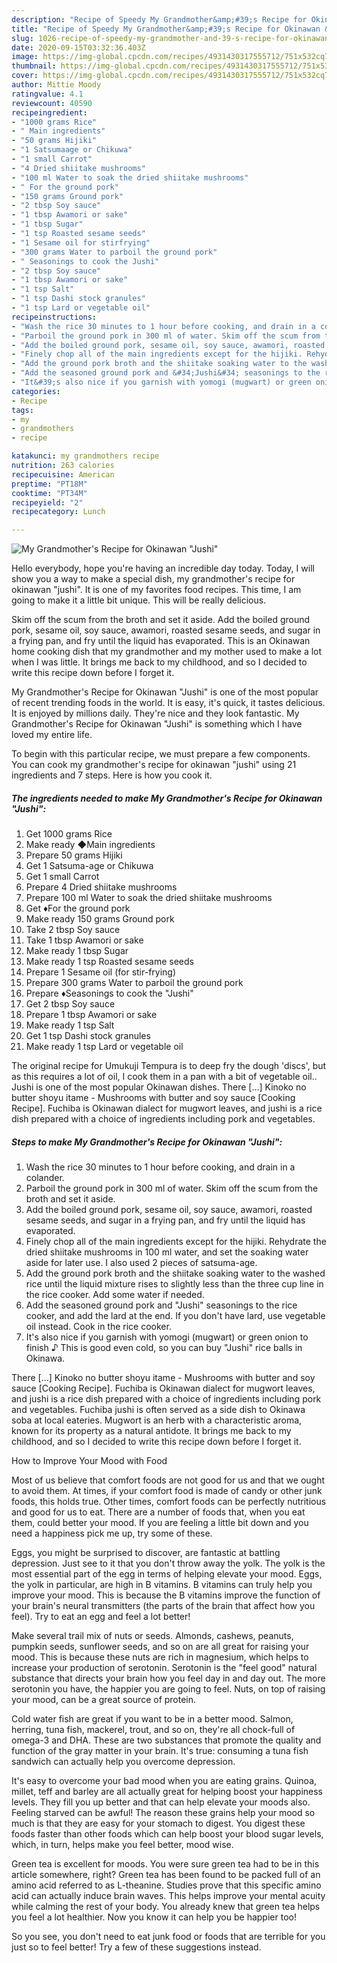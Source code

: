 ```yaml
---
description: "Recipe of Speedy My Grandmother&amp;#39;s Recipe for Okinawan &amp;#34;Jushi&amp;#34;"
title: "Recipe of Speedy My Grandmother&amp;#39;s Recipe for Okinawan &amp;#34;Jushi&amp;#34;"
slug: 1026-recipe-of-speedy-my-grandmother-and-39-s-recipe-for-okinawan-and-34-jushi-and-34
date: 2020-09-15T03:32:36.403Z
image: https://img-global.cpcdn.com/recipes/4931430317555712/751x532cq70/my-grandmothers-recipe-for-okinawan-jushi-recipe-main-photo.jpg
thumbnail: https://img-global.cpcdn.com/recipes/4931430317555712/751x532cq70/my-grandmothers-recipe-for-okinawan-jushi-recipe-main-photo.jpg
cover: https://img-global.cpcdn.com/recipes/4931430317555712/751x532cq70/my-grandmothers-recipe-for-okinawan-jushi-recipe-main-photo.jpg
author: Mittie Moody
ratingvalue: 4.1
reviewcount: 40590
recipeingredient:
- "1000 grams Rice"
- " Main ingredients"
- "50 grams Hijiki"
- "1 Satsumaage or Chikuwa"
- "1 small Carrot"
- "4 Dried shiitake mushrooms"
- "100 ml Water to soak the dried shiitake mushrooms"
- " For the ground pork"
- "150 grams Ground pork"
- "2 tbsp Soy sauce"
- "1 tbsp Awamori or sake"
- "1 tbsp Sugar"
- "1 tsp Roasted sesame seeds"
- "1 Sesame oil for stirfrying"
- "300 grams Water to parboil the ground pork"
- " Seasonings to cook the Jushi"
- "2 tbsp Soy sauce"
- "1 tbsp Awamori or sake"
- "1 tsp Salt"
- "1 tsp Dashi stock granules"
- "1 tsp Lard or vegetable oil"
recipeinstructions:
- "Wash the rice 30 minutes to 1 hour before cooking, and drain in a colander."
- "Parboil the ground pork in 300 ml of water. Skim off the scum from the broth and set it aside."
- "Add the boiled ground pork, sesame oil, soy sauce, awamori, roasted sesame seeds, and sugar in a frying pan, and fry until the liquid has evaporated."
- "Finely chop all of the main ingredients except for the hijiki. Rehydrate the dried shiitake mushrooms in 100 ml water, and set the soaking water aside for later use. I also used 2 pieces of satsuma-age."
- "Add the ground pork broth and the shiitake soaking water to the washed rice until the liquid mixture rises to slightly less than the three cup line in the rice cooker. Add some water if needed."
- "Add the seasoned ground pork and &#34;Jushi&#34; seasonings to the rice cooker, and add the lard at the end. If you don&#39;t have lard, use vegetable oil instead. Cook in the rice cooker."
- "It&#39;s also nice if you garnish with yomogi (mugwart) or green onion to finish ♪ This is good even cold, so you can buy &#34;Jushi&#34; rice balls in Okinawa."
categories:
- Recipe
tags:
- my
- grandmothers
- recipe

katakunci: my grandmothers recipe 
nutrition: 263 calories
recipecuisine: American
preptime: "PT18M"
cooktime: "PT34M"
recipeyield: "2"
recipecategory: Lunch

---
```



![My Grandmother&#39;s Recipe for Okinawan &#34;Jushi&#34;](https://img-global.cpcdn.com/recipes/4931430317555712/751x532cq70/my-grandmothers-recipe-for-okinawan-jushi-recipe-main-photo.jpg)

Hello everybody, hope you're having an incredible day today. Today, I will show you a way to make a special dish, my grandmother&#39;s recipe for okinawan &#34;jushi&#34;. It is one of my favorites food recipes. This time, I am going to make it a little bit unique. This will be really delicious.

Skim off the scum from the broth and set it aside. Add the boiled ground pork, sesame oil, soy sauce, awamori, roasted sesame seeds, and sugar in a frying pan, and fry until the liquid has evaporated. This is an Okinawan home cooking dish that my grandmother and my mother used to make a lot when I was little. It brings me back to my childhood, and so I decided to write this recipe down before I forget it.

My Grandmother&#39;s Recipe for Okinawan &#34;Jushi&#34; is one of the most popular of recent trending foods in the world. It is easy, it's quick, it tastes delicious. It is enjoyed by millions daily. They're nice and they look fantastic. My Grandmother&#39;s Recipe for Okinawan &#34;Jushi&#34; is something which I have loved my entire life.


To begin with this particular recipe, we must prepare a few components. You can cook my grandmother&#39;s recipe for okinawan &#34;jushi&#34; using 21 ingredients and 7 steps. Here is how you cook it.

<!--inarticleads1-->

##### The ingredients needed to make My Grandmother&#39;s Recipe for Okinawan &#34;Jushi&#34;:

1. Get 1000 grams Rice
1. Make ready  ◆Main ingredients
1. Prepare 50 grams Hijiki
1. Get 1 Satsuma-age or Chikuwa
1. Get 1 small Carrot
1. Prepare 4 Dried shiitake mushrooms
1. Prepare 100 ml Water to soak the dried shiitake mushrooms
1. Get  ♦For the ground pork
1. Make ready 150 grams Ground pork
1. Take 2 tbsp Soy sauce
1. Take 1 tbsp Awamori or sake
1. Make ready 1 tbsp Sugar
1. Make ready 1 tsp Roasted sesame seeds
1. Prepare 1 Sesame oil (for stir-frying)
1. Prepare 300 grams Water to parboil the ground pork
1. Prepare  ♦Seasonings to cook the &#34;Jushi&#34;
1. Get 2 tbsp Soy sauce
1. Prepare 1 tbsp Awamori or sake
1. Make ready 1 tsp Salt
1. Get 1 tsp Dashi stock granules
1. Make ready 1 tsp Lard or vegetable oil


The original recipe for Umukuji Tempura is to deep fry the dough &#39;discs&#39;, but as this requires a lot of oil, I cook them in a pan with a bit of vegetable oil.. Jushi is one of the most popular Okinawan dishes. There […] Kinoko no butter shoyu itame - Mushrooms with butter and soy sauce [Cooking Recipe]. Fuchiba is Okinawan dialect for mugwort leaves, and jushi is a rice dish prepared with a choice of ingredients including pork and vegetables. 

<!--inarticleads2-->

##### Steps to make My Grandmother&#39;s Recipe for Okinawan &#34;Jushi&#34;:

1. Wash the rice 30 minutes to 1 hour before cooking, and drain in a colander.
1. Parboil the ground pork in 300 ml of water. Skim off the scum from the broth and set it aside.
1. Add the boiled ground pork, sesame oil, soy sauce, awamori, roasted sesame seeds, and sugar in a frying pan, and fry until the liquid has evaporated.
1. Finely chop all of the main ingredients except for the hijiki. Rehydrate the dried shiitake mushrooms in 100 ml water, and set the soaking water aside for later use. I also used 2 pieces of satsuma-age.
1. Add the ground pork broth and the shiitake soaking water to the washed rice until the liquid mixture rises to slightly less than the three cup line in the rice cooker. Add some water if needed.
1. Add the seasoned ground pork and &#34;Jushi&#34; seasonings to the rice cooker, and add the lard at the end. If you don&#39;t have lard, use vegetable oil instead. Cook in the rice cooker.
1. It&#39;s also nice if you garnish with yomogi (mugwart) or green onion to finish ♪ This is good even cold, so you can buy &#34;Jushi&#34; rice balls in Okinawa.


There […] Kinoko no butter shoyu itame - Mushrooms with butter and soy sauce [Cooking Recipe]. Fuchiba is Okinawan dialect for mugwort leaves, and jushi is a rice dish prepared with a choice of ingredients including pork and vegetables. Fuchiba jushi is often served as a side dish to Okinawa soba at local eateries. Mugwort is an herb with a characteristic aroma, known for its property as a natural antidote. It brings me back to my childhood, and so I decided to write this recipe down before I forget it. 

How to Improve Your Mood with Food


Most of us believe that comfort foods are not good for us and that we ought to avoid them. At times, if your comfort food is made of candy or other junk foods, this holds true. Other times, comfort foods can be perfectly nutritious and good for us to eat. There are a number of foods that, when you eat them, could better your mood. If you are feeling a little bit down and you need a happiness pick me up, try some of these.

Eggs, you might be surprised to discover, are fantastic at battling depression. Just see to it that you don't throw away the yolk. The yolk is the most essential part of the egg in terms of helping elevate your mood. Eggs, the yolk in particular, are high in B vitamins. B vitamins can truly help you improve your mood. This is because the B vitamins improve the function of your brain's neural transmitters (the parts of the brain that affect how you feel). Try to eat an egg and feel a lot better!

Make several trail mix of nuts or seeds. Almonds, cashews, peanuts, pumpkin seeds, sunflower seeds, and so on are all great for raising your mood. This is because these nuts are rich in magnesium, which helps to increase your production of serotonin. Serotonin is the "feel good" natural substance that directs your brain how you feel day in and day out. The more serotonin you have, the happier you are going to feel. Nuts, on top of raising your mood, can be a great source of protein.

Cold water fish are great if you want to be in a better mood. Salmon, herring, tuna fish, mackerel, trout, and so on, they're all chock-full of omega-3 and DHA. These are two substances that promote the quality and function of the gray matter in your brain. It's true: consuming a tuna fish sandwich can actually help you overcome depression. 

It's easy to overcome your bad mood when you are eating grains. Quinoa, millet, teff and barley are all actually great for helping boost your happiness levels. They fill you up better and that can help elevate your moods also. Feeling starved can be awful! The reason these grains help your mood so much is that they are easy for your stomach to digest. You digest these foods faster than other foods which can help boost your blood sugar levels, which, in turn, helps make you feel better, mood wise.

Green tea is excellent for moods. You were sure green tea had to be in this article somewhere, right? Green tea has been found to be packed full of an amino acid referred to as L-theanine. Studies prove that this specific amino acid can actually induce brain waves. This helps improve your mental acuity while calming the rest of your body. You already knew that green tea helps you feel a lot healthier. Now you know it can help you be happier too!

So you see, you don't need to eat junk food or foods that are terrible for you just so to feel better! Try  a few  of  these  suggestions  instead.


